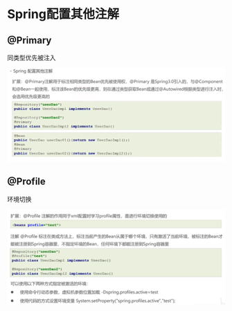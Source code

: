 # Spring配置其他注解

## @Primary

同类型优先被注入

![1685006714805](image/23-05-25-Spring配置其他注解/1685006714805.png)

## @Profile

环境切换

![1685008276877](image/23-05-25-Spring配置其他注解/1685008276877.png)
